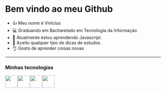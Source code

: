 
# Bem vindo ao meu Github 


- 👍 Meu nome é Vinícius
- 💻 Graduando em Bacharelado em Tecnologia da Informação 
- 🌱 Atualmente estou aprendendo Javascript.
- 🤔 Aceito qualquer tipo de dicas de estudos.
- 👌 Gosto de aprender coisas novas

-----------

### Minhas tecnologias

<img src = "https://icongr.am/devicon/c-original.svg?size=128&color=currentColo" width = "40px"><img src = "https://icongr.am/devicon/cplusplus-original.svg?size=128&color=currentColor" width = "40px"><img src = "https://icongr.am/devicon/python-original.svg?size=128&color=currentColor" width = "40px"><img src="https://devicon-website.vercel.app/api/r/original.svg" width = "40px">